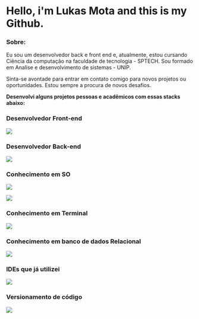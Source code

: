 # Hello, i'm **Lukas Mota** and this is my Github.


### Sobre:
Eu sou um desenvolvedor back e front end e, atualmente, estou cursando
Ciência da computação na faculdade de tecnologia - SPTECH.
Sou formado em Analise e desenvolvimento de sistemas - UNIP.

Sinta-se avontade para entrar em contato comigo para novos projetos ou oportunidades. 
Estou sempre a procura de novos desafios. 

**Desenvolvi alguns projetos pessoas e acadêmicos com essas stacks abaixo:**


### Desenvolvedor Front-end
<p>
  <a href="https://skillicons.dev">
    <img src="https://skillicons.dev/icons?i=js,ts,html,css,sass,bootstrap" />
  </a>
</p>

### Desenvolvedor Back-end
<p>
  <a href="https://skillicons.dev">
    <img src="https://skillicons.dev/icons?i=cs,dotnet" />
  </a>
</p>

### Conhecimento em SO
<p>
  <a href="https://skillicons.dev">
    <img src="https://skillicons.dev/icons?i=windows,linux" />
  </a>
</p>

<p>
  <a href="https://skillicons.dev">
    <img src="https://skillicons.dev/icons?i=ubuntu" />
  </a>
</p>

### Conhecimento em Terminal

<p style="margin: 0; padding: 0;">
  <a href="https://skillicons.dev">
    <img src="https://skillicons.dev/icons?i=shell,bash,npm" />
  </a>
</p>


### Conhecimento em banco de dados Relacional
<p>
  <a href="https://skillicons.dev">
    <img src="https://skillicons.dev/icons?i=mysql,postgres" />
  </a>
</p>

### IDEs que já utilizei
<p>
  <a href="https://skillicons.dev">
    <img src="https://skillicons.dev/icons?i=vscode,visualstudio,arduino,idea" />
  </a>
</p>

### Versionamento de código
<p>
  <a href="https://skillicons.dev">
    <img src="https://skillicons.dev/icons?i=github,git" />
  </a>
</p>
